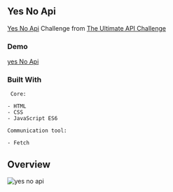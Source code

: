 ## Yes No Api  

 [Yes No Api](https://yesno.wtf/#api) Challenge  from [The Ultimate API Challenge](https://theultimateapichallenge.com/yes-no-api)
 
### Demo
[yes No Api](https://jyotip101.github.io/Yes-No-Api/)

 ### Built With
 
```
 Core:

- HTML
- CSS
- JavaScript ES6

Communication tool:

- Fetch  
```
## Overview 
 
 ![yes no api](https://user-images.githubusercontent.com/66724598/139820715-9f86a522-6869-4740-a057-2dc3ffa36dd6.gif)
